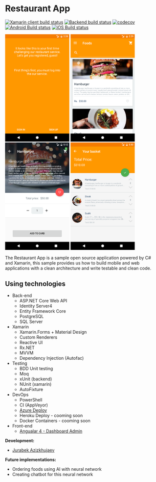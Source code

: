 # Restaurant App

[![Xamarin client build status](https://ci.appveyor.com/api/projects/status/p29atu2ty3ih7thm/branch/develop?svg=true&pendingText=xamarin-unit-tests%20pending&passingText=xamarin-unit-tests&failingText=xamarin-unit-tests)](https://ci.appveyor.com/project/Jurabek/restaurant-manager-vwadp)
[![Backend build status](https://ci.appveyor.com/api/projects/status/4uh90c7u42d8aleo/branch/develop?svg=true&pendingText=backend-unit-tests%20pending&passingText=backend-unit-tests&failingText=backend-unit-tests)](https://ci.appveyor.com/project/Jurabek/restaurant-manager)
[![codecov](https://codecov.io/gh/Jurabek/Restaurant-App/branch/develop/graph/badge.svg)](https://codecov.io/gh/Jurabek/Restaurant-App)
[![Android Build status](https://build.appcenter.ms/v0.1/apps/ae1793a8-cb35-40cc-a5db-583847244261/branches/develop/badge)](https://appcenter.ms)
[![iOS Build status](https://build.appcenter.ms/v0.1/apps/9a0e12b9-f5cc-4a2c-8d54-f09e48cffd86/branches/develop/badge)](https://appcenter.ms)

<img src="art/1.png" width="210"/> <img src="art/2.png" width="210"/> <img src="art/3.png" width="210"/> <img src="art/4.png" width="210"/>

The Restaurant App is a sample open source application powered by C# and Xamarin, this sample provides us how to build mobile and web applications with a clean architecture and write testable and clean code.

## Using technologies

* Back-end
  * ASP.NET Core Web API
  * Identity Server4
  * Entity Framework Core
  * PostgreSQL
  * SQL Server
* Xamarin
  * Xamarin.Forms + Material Design
  * Custom Renderers
  * Reactive UI
  * Rx.NET
  * MVVM
  * Dependency Injection (Autofac)
* Testing
  * BDD Unit testing
  * Moq
  * xUnit (backend)
  * NUnit (xamarin)
  * AutoFixture
* DevOps
  * PowerShell
  * CI (AppVeyor)
  * [Azure Deploy](https://restaurantserverapi.azurewebsites.net/)
  * Heroku Deploy - cooming soon
  * Docker Containers - cooming soon
* Front-end
  * [Angualar 4 - Dashboard Admin](https://github.com/Jurabek/Restaurant-App-Dashboard)

**Development:**

* [Jurabek Azizkhujaev](https://github.com/jurabek)

**Future implementations:**

* Ordering foods using AI with neural network
* Creating chatbot for this neural network
